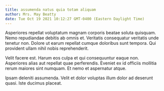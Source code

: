 ```yaml
---
title: assumenda natus quia totam aliquam
author: Mrs. May Beatty
date: Tue Oct 19 2021 10:12:27 GMT-0400 (Eastern Daylight Time)
---
```

Asperiores repellat voluptatum magnam corporis beatae soluta quisquam. Nemo repudiandae debitis ab omnis et. Veritatis consequatur veritatis unde tenetur non. Dolore ut earum repellat cumque doloribus sunt tempora. Qui provident ullam nihil nobis reprehenderit.

 Velit facere est. Harum eos culpa et qui consequuntur eaque non. Asperiores alias aut repellat quae perferendis. Eveniet ex id officiis mollitia rerum maiores sint numquam. Et nemo et aspernatur atque.

 Ipsam deleniti assumenda. Velit et dolor voluptas illum dolor ad deserunt quasi. Iste ducimus placeat.
